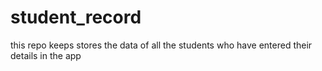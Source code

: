 # student_record
this repo keeps stores the data of all the students who have entered their details in the app

